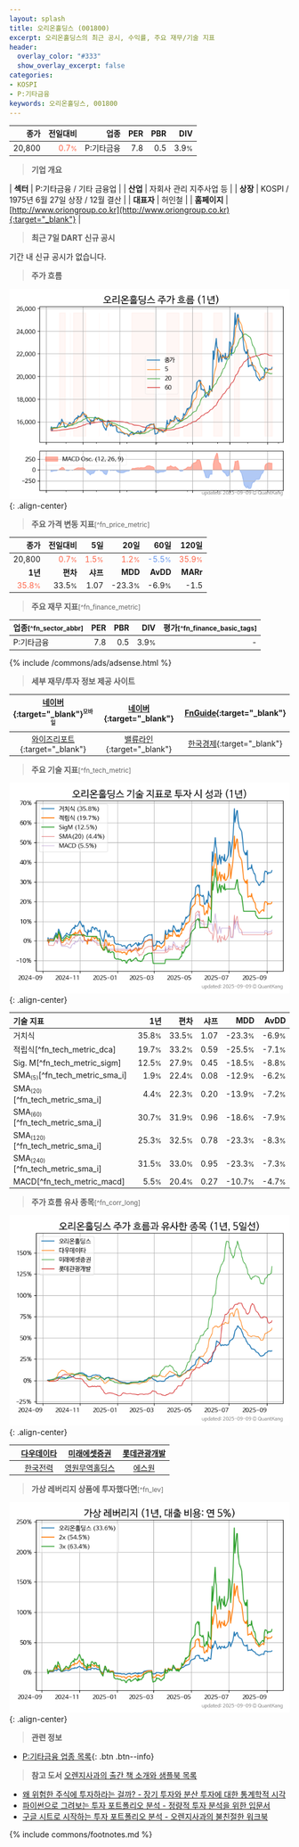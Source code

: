 ```yaml
---
layout: splash
title: 오리온홀딩스 (001800)
excerpt: 오리온홀딩스의 최근 공시, 수익률, 주요 재무/기술 지표
header:
  overlay_color: "#333"
  show_overlay_excerpt: false
categories:
- KOSPI
- P:기타금융
keywords: 오리온홀딩스, 001800
---
```


| **종가** | **전일대비** | **업종** | **PER** | **PBR** | **DIV** |
| -------: | -----------: | -------: | ------: | ------: | ------: |
| 20,800 | <span style="color: tomato">0.7<small>%</small></span> | P:기타금융 | 7.8 | 0.5 | 3.9<small>%</small> |

<!-- more -->


> **기업 개요**<a id="company"></a>

| <span style="white-space:nowrap;">**섹터**</span> | P:기타금융 / 기타 금융업 |
| <span style="white-space:nowrap;">**산업**</span> | 자회사 관리 지주사업 등 |
| <span style="white-space:nowrap;">**상장**</span> | KOSPI / 1975년 6월 27일 상장 / 12월 결산 |
| <span style="white-space:nowrap;">**대표자**</span> | 허인철 |
| <span style="white-space:nowrap;">**홈페이지**</span> | [http://www.oriongroup.co.kr](http://www.oriongroup.co.kr){:target="_blank"} |


> **최근 7일 DART 신규 공시**<a id="dart"></a>

기간 내 신규 공시가 없습니다.


> **주가 흐름**<a id="price"></a>

![001800](/stock/images/001800.png){: .align-center}


> **주요 가격 변동 지표**<small>[^fn_price_metric]</small>

| **종가** | **전일대비** | **5일** | **20일** | **60일** | **120일** |
| -------: | -----------: | ------: | -------: | -------: | --------: |
| 20,800 | <span style="color: tomato">0.7<small>%</small></span> | <span style="color: tomato">1.5<small>%</small></span> | <span style="color: tomato">1.2<small>%</small></span> | <span style="color: cornflowerblue">-5.5<small>%</small></span> | <span style="color: tomato">35.9<small>%</small></span> |
| **1년** | **편차** | **샤프** | **MDD** | **AvDD** | **MARr** |
| <span style="color: tomato">35.8<small>%</small></span> | 33.5<small>%</small> | 1.07 | -23.3<small>%</small> | -6.9<small>%</small> | -1.5 |


> **주요 재무 지표**<small>[^fn_finance_metric]</small>

| **업종**<small>[^fn_sector_abbr]</small> | **PER** | **PBR** | **DIV** | **평가**<small>[^fn_finance_basic_tags]</small> |
| :--------------------------------------- | ------: | ------: | ------: | ----------------------------------------------: |
| P:기타금융 | 7.8 | 0.5 | 3.9<small>%</small> | - |



{% include /commons/ads/adsense.html %}

> **세부 재무/투자 정보 제공 사이트**

| [네이버](https://m.stock.naver.com/domestic/stock/001800/finance/summary){:target="_blank"}<sup><small>모바일</small></sup> | [네이버](https://finance.naver.com/item/coinfo.naver?code=001800){:target="_blank"} | [FnGuide](https://comp.fnguide.com/SVO2/ASP/SVD_Invest.asp?gicode=A001800&MenuYn=Y){:target="_blank"} |
| :---: | :---: | :---: |
| [와이즈리포트](https://comp.wisereport.co.kr/company/c1040001.aspx?cmp_cd=001800){:target="_blank"} | [밸류라인](https://www.valueline.co.kr/finance/summary/001800){:target="_blank"} | [한국경제](https://markets.hankyung.com/stock/001800/financial-summary){:target="_blank"} |


> **주요 기술 지표**<small>[^fn_tech_metric]</small>


![001800](/stock/images/001800_tech.png){: .align-center}

| **기술 지표** | **1년** | **편차** | **샤프** | **MDD** | **AvDD** |
| :------------ | ------: | -----------: | -------: | ------: | -------: |
| 거치식 | 35.8<small>%</small> | 33.5<small>%</small> | 1.07 | -23.3<small>%</small> | -6.9<small>%</small> |
| 적립식[^fn_tech_metric_dca] | 19.7<small>%</small> | 33.2<small>%</small> | 0.59 | -25.5<small>%</small> | -7.1<small>%</small> |
| Sig. M[^fn_tech_metric_sigm] | 12.5<small>%</small> | 27.9<small>%</small> | 0.45 | -18.5<small>%</small> | -8.8<small>%</small> |
| SMA<small><sub>(5)</sub></small>[^fn_tech_metric_sma_i] | 1.9<small>%</small> | 22.4<small>%</small> | 0.08 | -12.9<small>%</small> | -6.2<small>%</small> |
| SMA<small><sub>(20)</sub></small>[^fn_tech_metric_sma_i] | 4.4<small>%</small> | 22.3<small>%</small> | 0.20 | -13.9<small>%</small> | -7.2<small>%</small> |
| SMA<small><sub>(60)</sub></small>[^fn_tech_metric_sma_i] | 30.7<small>%</small> | 31.9<small>%</small> | 0.96 | -18.6<small>%</small> | -7.9<small>%</small> |
| SMA<small><sub>(120)</sub></small>[^fn_tech_metric_sma_i] | 25.3<small>%</small> | 32.5<small>%</small> | 0.78 | -23.3<small>%</small> | -8.3<small>%</small> |
| SMA<small><sub>(240)</sub></small>[^fn_tech_metric_sma_i] | 31.5<small>%</small> | 33.0<small>%</small> | 0.95 | -23.3<small>%</small> | -7.3<small>%</small> |
| MACD[^fn_tech_metric_macd] | 5.5<small>%</small> | 20.4<small>%</small> | 0.27 | -10.7<small>%</small> | -4.7<small>%</small> |


> **주가 흐름 유사 종목**<a id="corr"></a><small>[^fn_corr_long]</small>

![001800](/stock/images/001800_corr.png){: .align-center}

|       | [다우데이타](/032190/) | [미래에셋증권](/006800/) | [롯데관광개발](/032350/) |
| :---: | :------------------------------------: | :------------------------------------: | :------------------------------------: |
|       | [한국전력](/015760/) | [영원무역홀딩스](/009970/) | [에스원](/012750/) |


> **가상 레버리지 상품에 투자했다면**<a id="2x"></a><small>[^fn_lev]</small>

![001800](/stock/images/001800_2x.png){: .align-center}


> **관련 정보**

- [P:기타금융 업종 목록](/stats/sector/kospi_업종_기타금융_종목/){: .btn .btn--info}

> **참고 도서** [오렌지사과의 출간 책 소개와 샘플북 목록](https://kongdori.tistory.com/691)

- [왜 위험한 주식에 투자하라는 걸까? - 장기 투자와 분산 투자에 대한 통계학적 시각](https://kongdori.tistory.com/421)
- [파이썬으로 그려보는 투자 포트폴리오 분석  - 정량적 투자 분석을 위한 입문서](https://kongdori.tistory.com/643)
- [구글 시트로 시작하는 투자 포트폴리오 분석 - 오렌지사과의 불친절한 워크북](https://kongdori.tistory.com/449)


{% include commons/footnotes.md %}